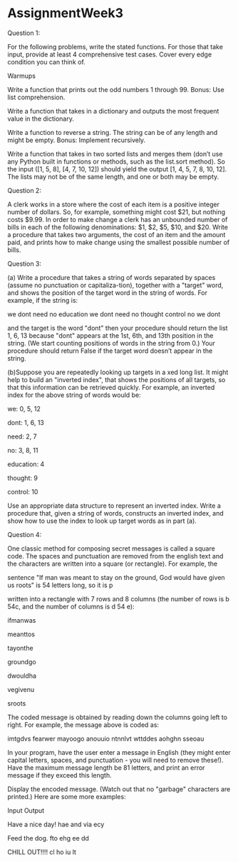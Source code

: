 # AssignmentWeek3

 Question 1:

For the following problems, write the stated functions. For those that take input, provide at least 4 comprehensive test cases. Cover every edge condition you can think of.

Warmups
 

Write a function that prints out the odd numbers 1 through 99. Bonus: Use list comprehension.
 

Write a function that takes in a dictionary and outputs the most frequent value in the dictionary.
 

Write a function to reverse a string. The string can be of any length and might be empty. Bonus: Implement recursively.
 

Write a function that takes in two sorted lists and merges them (don’t use any Python built in functions or methods, such as the list.sort method). So the input ([1, 5, 8], [4, 7, 10, 12]) should yield the output [1, 4, 5, 7, 8, 10, 12]. The lists may not be of the same length, and one or both may be empty.
 

Question 2:

A clerk works in a store where the cost of each item is a positive integer number of dollars. So, for example, something might cost $21, but nothing costs $9.99. In order to make change a clerk has an unbounded number of bills in each of the following denominations: $1, $2, $5, $10, and $20. Write a procedure that takes two arguments, the cost of an item and the amount paid, and prints how to make change using the smallest possible number of bills.

 

Question 3:

(a) Write a procedure that takes a string of words separated by spaces (assume no punctuation or capitaliza-tion), together with a "target" word, and shows the position of the target word in the string of words. For example, if the string is:

we dont need no education we dont need no thought control no we dont

and the target is the word "dont" then your procedure should return the list 1, 6, 13 because "dont" appears at the 1st, 6th, and 13th position in the string. (We start counting positions of words in the string from 0.) Your procedure should return False if the target word doesn’t appear in the string.


(b)Suppose you are repeatedly looking up targets in a xed long list. It might help to build an "inverted index", that shows the positions of all targets, so that this information can be retrieved quickly. For example, an inverted index for the above string of words would be:

we: 0, 5, 12

dont: 1, 6, 13

need: 2, 7

no: 3, 8, 11

education: 4 

thought: 9

control: 10

Use an appropriate data structure to represent an inverted index. Write a procedure that, given a string of words, constructs an inverted index, and show how to use the index to look up target words as in part (a).

Question 4:

One classic method for composing secret messages is called a square code. The spaces and punctuation are removed from the english text and the characters are written into a square (or rectangle). For example, the

 sentence "If man was meant to stay on the ground, God would have given us roots" is 54 letters long, so it is p

written into a rectangle with 7 rows and 8 columns (the number of rows is b 54c, and the number of columns is d 54 e):

ifmanwas

meanttos

tayonthe

groundgo

dwouldha

vegivenu

sroots

The coded message is obtained by reading down the columns going left to right. For example, the message above is coded as: 

imtgdvs fearwer mayoogo anouuio ntnnlvt wttddes aohghn           sseoau

In your program, have the user enter a message in English (they might enter capital letters, spaces, and punctuation - you will need to remove these!). Have the maximum message length be 81 letters, and print an error message if they exceed this length. 

Display the encoded message. (Watch out that no "garbage" characters are printed.) Here are some more examples:

Input                                      Output

Have a nice day!                    hae and via ecy 

Feed the dog.                        fto ehg ee      dd

CHILL OUT!!!!                        cl ho iu lt
